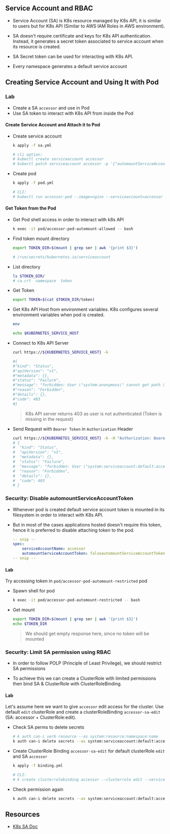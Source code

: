 ## Service Account and RBAC

* Service Account (SA) is K8s resource managed by K8s API, it is similar to users but for K8s API (Similar to AWS IAM Roles in AWS environment).

* SA doesn't require certificate and keys for K8s API authentication. Instead, it generates a secret token associated to service account when its resource is created.

* SA Secret token can be used for interacting with K8s API.

* Every namespace generates a default service account

## Creating Service Account and Using It with Pod

###  Lab

* Create a SA `accessor` and use in Pod
* Use SA token to interact with K8s API from inside the Pod

#### Create Service Account and Attach it to Pod
* Create service account

    ```bash
    k apply -f sa.yml

    # cli option:
    # kubectl create serviceaccount accessor
    # kubectl patch serviceaccount accessor -p '{"automountServiceAccountToken": false}'
    ```

* Create pod

    ```bash
    k apply -f pod.yml

    # CLI:
    # kubectl run accessor-pod --image=nginx --serviceaccount=accessor
    ```

#### Get Token from the Pod

* Get Pod shell access in order to interact with k8s API

    ```bash
    k exec -it pod/accessor-pod-automount-allowed -- bash
    ```

* Find token mount directory

    ```bash
    export TOKEN_DIR=$(mount | grep ser | awk '{print $3}')
    
    # /run/secrets/kubernetes.io/serviceaccount
    ```

* List directory

    ```bash
    ls $TOKEN_DIR/
    # ca.crt  namespace  token
    ```

* Get Token

    ```bash
    export TOKEN=$(cat $TOKEN_DIR/token)
    ```

* Get K8s API Host from environment variables. K8s configures several environment variables when pod is created.

    ```bash
    env

    echo $KUBERNETES_SERVICE_HOST
    ```

* Connect to K8s API Server

    ```bash
    curl https://${KUBERNETES_SERVICE_HOST} -k
    
    #{
    #"kind": "Status",
    #"apiVersion": "v1",
    #"metadata": {},
    #"status": "Failure",
    #"message": "forbidden: User \"system:anonymous\" cannot get path \"/#\"",
    #"reason": "Forbidden",
    #"details": {},
    #"code": 403
    #}
    ```

    > K8s API server returns 403 as user is not authenticated (Token is missing in the request)

* Send Request with `Bearer Token` in `Authorization` Header

    ```bash
    curl https://${KUBERNETES_SERVICE_HOST} -k -H "Authorization: Bearer ${TOKEN}"   
    # {
    #  "kind": "Status",
    #  "apiVersion": "v1",
    #  "metadata": {},
    #  "status": "Failure",
    #  "message": "forbidden: User \"system:serviceaccount:default:accessor\" cannot get path \"/\"",
    #  "reason": "Forbidden",
    #  "details": {},
    #  "code": 403
    # }
    ```

### Security: Disable automountServiceAccountToken

* Whenever pod is created default service account token is mounted in its filesystem in order to interact with K8s API.

* But in most of the cases applications hosted doesn't require this token, hence it is preferred to disable attaching token to the pod.

    ```yaml
    -- snip --
    spec:
        serviceAccountName: accessor
        automountServiceAccountToken: falseautomountServiceAccountToken
    -- snip --
    ```
#### Lab

Try accessing token in `pod/accessor-pod-automount-restricted` pod

* Spawn shell for pod

    ```bash
    k exec -it pod/accessor-pod-automount-restricted -- bash
    ```

* Get mount

    ```bash
    export TOKEN_DIR=$(mount | grep ser | awk '{print $3}')
    echo $TOKEN_DIR
    ```

    > We should get empty response here, since no token will be mounted

### Security: Limit SA permission using RBAC

* In order to follow POLP (Principle of Least Privilege), we should restrict SA permissions

* To achieve this we can create a ClusterRole with limited permissions then bind SA & ClusterRole with ClusterRoleBinding.

#### Lab

Let's assume here we want to give `accessor` edit access for the cluster. Use default `edit` clusterRole and create a clusterRoleBinding `accessor-sa-edit` (SA: accessor + ClusterRole:edit).

* Check SA perms to delete secrets

    ```bash
    # k auth can-i verb resource --as system:resource:namespace:name
    k auth can-i delete secrets --as system:serviceaccount:default:accessor # no
    ```

* Create ClusterRole Binding `accessor-sa-edit` for default clusterRole `edit` and SA `accessor`

    ```bash
    k apply -f binding.yml
    
    # CLI:
    # k create clusterrolebinding accessor --clusterrole edit --serviceaccount default:accessor
    ```

* Check permission again

    ```bash
    k auth can-i delete secrets --as system:serviceaccount:default:accessor # yes
    ```

## Resources

* [K8s SA Doc](https://kubernetes.io/docs/tasks/configure-pod-container/configure-service-account/)